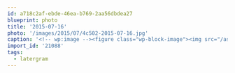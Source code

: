 ```yaml
---
id: a718c2af-ebde-46ea-b769-2aa56dbdea27
blueprint: photo
title: '2015-07-16'
photo: '/images/2015/07/4c502-2015-07-16.jpg'
caption: '<!-- wp:image --><figure class="wp-block-image"><img src="/assets/images/2015/07/4c502-2015-07-16.jpg" /></figure><!-- /wp:image --><!-- wp:paragraph --><p>The hard life #latergram</p><!-- /wp:paragraph -->'
import_id: '21088'
tags:
  - latergram
---
```

